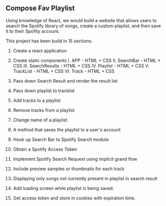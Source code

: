 ## Compose Fav Playlist

Using knowledge of React, we would build a website that allows users to search the Spotify library of songs, create a custom playlist, and then save it to their Spofity account.

This project has been build in 15 sections. 

1. Create a react application

2. Create static components
    I. APP - HTML + CSS
    II. SearchBar - HTML + CSS
    III. SearchResults - HTML + CSS
    IV. Playlist - HTML + CSS
    V. TrackList - HTML + CSS
    VI. Track - HTML + CSS

3. Pass down Search Result and render the result list

4. Pass down playlist to tracklist

5. Add tracks to a playlist

6. Remove tracks from a playlist

7. Change name of a playlist

8. A method that saves the playlist to a user's account

9. Hook up Search Bar to Spotify Search module

10. Obtain a Spotify Access Token

11. Implement Spotify Search Request using implicit grand flow

12. Include preview samples or thumbnails for each track

13. Displaying only songs not currently present in playlist in search result

14. Add loading screen while playlist is being saved.

15. Get access token and store in cookies with expiration time.
